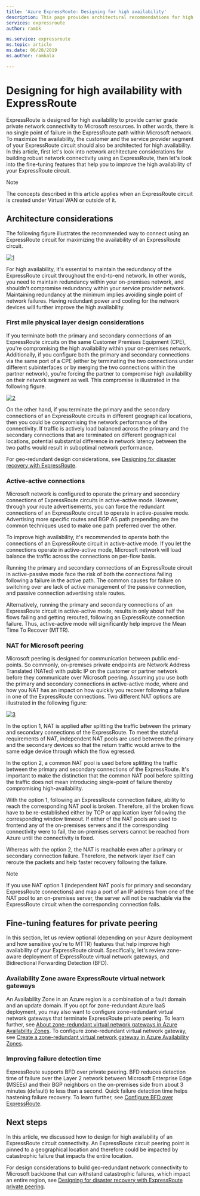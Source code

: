 ```yaml
---
title: 'Azure ExpressRoute: Designing for high availability'
description: This page provides architectural recommendations for high availability while using Azure ExpressRoute.
services: expressroute
author: rambk

ms.service: expressroute
ms.topic: article
ms.date: 06/28/2019
ms.author: rambala

---
```


# Designing for high availability with ExpressRoute

ExpressRoute is designed for high availability to provide carrier grade private network connectivity to Microsoft resources. In other words, there is no single point of failure in the ExpressRoute path within Microsoft network. To maximize the availability, the customer and the service provider segment of your ExpressRoute circuit should also be architected for high availability. In this article, first let's look into network architecture considerations for building robust network connectivity using an ExpressRoute, then let's look into the fine-tuning features that help you to improve the high availability of your ExpressRoute circuit.

>[!NOTE]
>The concepts described in this article applies when an ExpressRoute circuit is created under Virtual WAN or outside of it.
>

## Architecture considerations

The following figure illustrates the recommended way to connect using an ExpressRoute circuit for maximizing the availability of an ExpressRoute circuit.

 [![1]][1]

For high availability, it's essential to maintain the redundancy of the ExpressRoute circuit throughout the end-to-end network. In other words, you need to maintain redundancy within your on-premises network, and shouldn't compromise redundancy within your service provider network. Maintaining redundancy at the minimum implies avoiding single point of network failures. Having redundant power and cooling for the network devices will further improve the high availability.

### First mile physical layer design considerations

 If you terminate both the primary and secondary connections of an ExpressRoute circuits on the same Customer Premises Equipment (CPE), you're compromising the high availability within your on-premises network. Additionally, if you configure both the primary and secondary connections via the same port of a CPE (either by terminating the two connections under different subinterfaces or by merging the two connections within the partner network), you're forcing the partner to compromise high availability on their network segment as well. This compromise is illustrated in the following figure.

[![2]][2]

On the other hand, if you terminate the primary and the secondary connections of an ExpressRoute circuits in different geographical locations, then you could be compromising the network performance of the connectivity. If traffic is actively load balanced across the primary and the secondary connections that are terminated on different geographical locations, potential substantial difference in network latency between the two paths would result in suboptimal network performance. 

For geo-redundant design considerations, see [Designing for disaster recovery with ExpressRoute][DR].

### Active-active connections

Microsoft network is configured to operate the primary and secondary connections of ExpressRoute circuits in active-active mode. However, through your route advertisements, you  can force the redundant connections of an ExpressRoute circuit to operate in active-passive mode. Advertising more specific routes and BGP AS path prepending  are the common techniques used to make one path preferred over the other.

To improve high availability, it's recommended to operate both the connections of an ExpressRoute circuit in active-active mode. If you let the connections operate in active-active mode, Microsoft network will load balance the traffic across the connections on per-flow basis.

Running the primary and secondary connections of an ExpressRoute circuit in active-passive mode face the risk of both the connections failing following a failure in the active path. The common causes for failure on switching over are lack of active management of the passive connection, and passive connection advertising stale routes.

Alternatively, running the primary and secondary connections of an ExpressRoute circuit in active-active mode, results in only about half the flows failing and getting rerouted, following an ExpressRoute connection failure. Thus, active-active mode will significantly help improve the Mean Time To Recover (MTTR).

### NAT for Microsoft peering 

Microsoft peering is designed for communication between public end-points. So commonly, on-premises private endpoints are Network Address Translated (NATed) with public IP on the customer or partner network before they communicate over Microsoft peering. Assuming you use both the primary and secondary connections in active-active mode, where and how you NAT has an impact on how quickly you recover following a failure in one of the ExpressRoute connections. Two different NAT options are illustrated in the following figure:

[![3]][3]

In the option 1, NAT is applied after splitting the traffic between the primary and secondary connections of the ExpressRoute. To meet the stateful requirements of NAT, independent NAT pools are used between the primary and the secondary devices so that the return traffic would arrive to the same edge device through which the flow egressed.

In the option 2, a common NAT pool is used before splitting the traffic between the primary and secondary connections of the ExpressRoute. It's important to make the distinction that the common NAT pool before splitting the traffic does not mean introducing single-point of failure thereby compromising high-availability.

With the option 1, following an ExpressRoute connection failure, ability to reach the corresponding NAT pool is broken. Therefore, all the broken flows have to be re-established either by TCP or application layer following the corresponding window timeout. If either of the NAT pools are used to frontend any of the on-premises servers and if the corresponding connectivity were to fail, the on-premises servers cannot be reached from Azure until the connectivity is fixed.

Whereas with the option 2, the NAT is reachable even after a primary or secondary connection failure. Therefore, the network layer itself can reroute the packets and help faster recovery following the failure. 

> [!NOTE]
> If you use NAT option 1 (independent NAT pools for primary and secondary ExpressRoute connections) and map a port of an IP address from one of the NAT pool to an on-premises server, the server will not be reachable via the ExpressRoute circuit when the corresponding connection fails.
> 

## Fine-tuning features for private peering

In this section, let us review optional (depending on your Azure deployment and how sensitive you're to MTTR) features that help improve high availability of your ExpressRoute circuit. Specifically, let's review zone-aware deployment of ExpressRoute virtual network gateways, and Bidirectional Forwarding Detection (BFD).

### Availability Zone aware ExpressRoute virtual network gateways

An Availability Zone in an Azure region is a combination of a fault domain and an update domain. If you opt for zone-redundant Azure IaaS deployment, you may also want to configure zone-redundant virtual network gateways that terminate ExpressRoute private peering. To learn further, see [About zone-redundant virtual network gateways in Azure Availability Zones][zone redundant vgw]. To configure zone-redundant virtual network gateway, see [Create a zone-redundant virtual network gateway in Azure Availability Zones][conf zone redundant vgw].

### Improving failure detection time

ExpressRoute supports BFD over private peering. BFD reduces detection time of failure over the Layer 2 network between Microsoft Enterprise Edge (MSEEs) and their BGP neighbors on the on-premises side from about 3 minutes (default) to less than a second. Quick failure detection time helps hastening failure recovery. To learn further, see [Configure BFD over ExpressRoute][BFD].

## Next steps

In this article, we discussed how to design for high availability of an ExpressRoute circuit connectivity. An ExpressRoute circuit peering point is pinned to a geographical location and therefore could be impacted by catastrophic failure that impacts the entire location. 

For design considerations to build geo-redundant network connectivity to Microsoft backbone that can withstand catastrophic failures, which impact an entire region, see [Designing for disaster recovery with ExpressRoute private peering][DR].

<!--Image References-->
[1]: ./media/designing-for-high-availability-with-expressroute/exr-reco.png "Recommended way to connect using ExpressRoute"
[2]: ./media/designing-for-high-availability-with-expressroute/suboptimal-lastmile-connectivity.png "Suboptimal last mile connectivity"
[3]: ./media/designing-for-high-availability-with-expressroute/nat-options.png "NAT options"


<!--Link References-->
[zone redundant vgw]: https://docs.microsoft.com/azure/vpn-gateway/about-zone-redundant-vnet-gateways
[conf zone redundant vgw]: https://docs.microsoft.com/azure/vpn-gateway/create-zone-redundant-vnet-gateway
[Configure Global Reach]: https://docs.microsoft.com/azure/expressroute/expressroute-howto-set-global-reach
[BFD]: https://docs.microsoft.com/azure/expressroute/expressroute-bfd
[DR]: https://docs.microsoft.com/azure/expressroute/designing-for-disaster-recovery-with-expressroute-privatepeering




